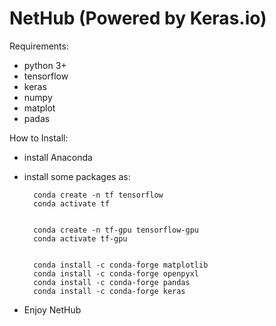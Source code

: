 # NetHub (Powered by Keras.io)

Requirements:

* python 3+
* tensorflow
* keras
* numpy
* matplot
* padas
	
	
	
How to Install:
    
* install Anaconda
* install some packages as:
    
        conda create -n tf tensorflow 
        conda activate tf 


        conda create -n tf-gpu tensorflow-gpu
        conda activate tf-gpu


        conda install -c conda-forge matplotlib
        conda install -c conda-forge openpyxl
        conda install -c conda-forge pandas
        conda install -c conda-forge keras

    
* Enjoy NetHub
